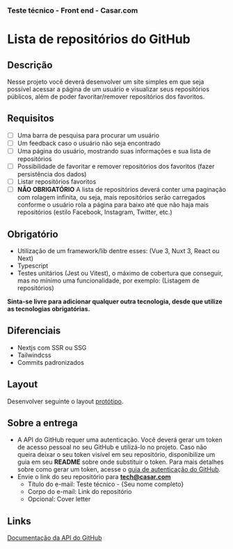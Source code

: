 ### Teste técnico - Front end - Casar.com

# Lista de repositórios do GitHub

## Descrição

Nesse projeto você deverá desenvolver um site simples em que seja possível acessar a página de um usuário e visualizar seus repositórios públicos, além de poder favoritar/remover repositórios dos favoritos.

## Requisitos

- [ ] Uma barra de pesquisa para procurar um usuário
- [ ] Um feedback caso o usuário não seja encontrado
- [ ] Uma página do usuário, mostrando suas informações e sua lista de repositórios
- [ ] Possibilidade de favoritar e remover repositórios dos favoritos (fazer persistência dos dados)
- [ ] Listar repositórios favoritos
- [ ] **NÃO OBRIGATÓRIO** A lista de repositórios deverá conter uma paginação com rolagem infinita, ou seja, mais repositórios serão carregados conforme o usuário rola a página para baixo até que não haja mais repositórios (estilo Facebook, Instagram, Twitter, etc.)

## Obrigatório

- Utilização de um framework/lib dentre esses: (Vue 3, Nuxt 3, React ou Next)
- Typescript
- Testes unitários (Jest ou Vitest), o máximo de cobertura que conseguir, mas no mínimo uma funcionalidade, por exemplo: (Listagem de repositórios)

**Sinta-se livre para adicionar qualquer outra tecnologia, desde que utilize as tecnologias obrigatórias.**

## Diferenciais

- Nextjs com SSR ou SSG
- Tailwindcss
- Commits padronizados

## Layout

Desenvolver seguinte o layout [protótipo](https://www.figma.com/file/NPsgIQuNZEv46Jy9u1d90E/Processo-Seletivo?node-id=0%3A1).

## Sobre a entrega

- A API do GitHub requer uma autenticação. Você deverá gerar um token de acesso pessoal no seu GitHub e utilizá-lo no projeto.
  Caso não queira deixar o seu token visível em seu repositório, disponibilize um guia em seu **README** sobre onde substituir o token.
  Para mais detalhes sobre como gerar um token, acesse o [guia de autenticação do GitHub](https://docs.github.com/pt/rest/authentication/authenticating-to-the-rest-api?apiVersion=2022-11-28).
- Envie o link do seu repositório para **tech@casar.com**
  - Título do e-mail: Teste técnico - {Seu nome completo}
  - Corpo do e-mail: Link do repositório
  - Opcional: Cover letter

## Links

[Documentação da API do GitHub](https://docs.github.com/pt/rest?apiVersion=2022-11-28)
